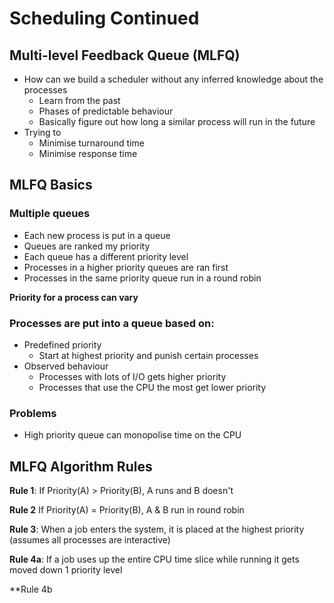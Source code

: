 # Scheduling Continued 
## Multi-level Feedback Queue (MLFQ)
- How can we build a scheduler without any inferred knowledge about the processes
	- Learn from the past
	- Phases of predictable behaviour 
	- Basically figure out how long a similar process will run in the future
- Trying to 
	- Minimise turnaround time
	- Minimise response time


## MLFQ Basics
### Multiple queues
- Each new process is put in a queue
- Queues are ranked my priority 
- Each queue has a different priority level
- Processes in a higher priority queues are ran first
- Processes in the same priority queue run in a round robin 

**Priority for a process can vary** 

### Processes are put into a queue based on:
- Predefined priority 
	- Start at highest priority and punish certain processes
- Observed behaviour 
	- Processes with lots of I/O gets higher priority 
	- Processes that use the CPU the most get lower priority 

### Problems 
- High priority queue can monopolise time on the CPU


## MLFQ Algorithm Rules
**Rule 1**:
If Priority(A) > Priority(B), A runs and B doesn't

**Rule 2**
If Priority(A) = Priority(B), A & B run in round robin

**Rule 3**:
When a job enters the system, it is placed at the highest priority (assumes all processes are interactive)

**Rule 4a**:
If a job uses up the entire CPU time slice while running it gets moved down 1 priority level

**Rule 4b